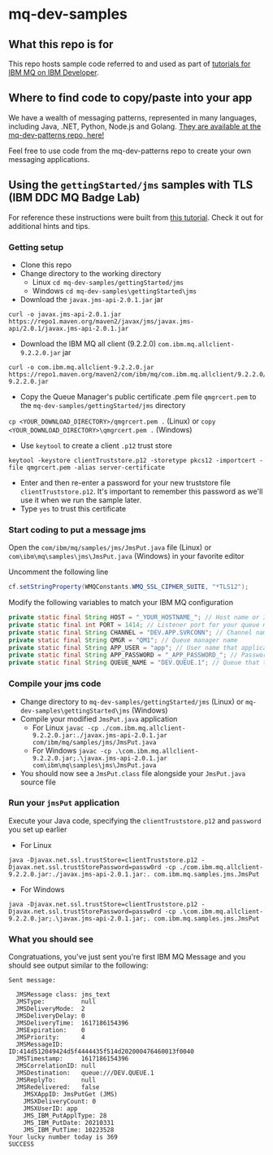 # mq-dev-samples

## What this repo is for

This repo hosts sample code referred to and used as part of [tutorials for IBM MQ on IBM Developer](https://developer.ibm.com/components/ibm-mq/).

## Where to find code to copy/paste into your app

We have a wealth of messaging patterns, represented in many languages, including Java, .NET, Python, Node.js and Golang. [They are available at the mq-dev-patterns repo, here!](https://github.com/ibm-messaging/mq-dev-patterns)

Feel free to use code from the mq-dev-patterns repo to create your own messaging applications.

## Using the `gettingStarted/jms` samples with TLS (IBM DDC MQ Badge Lab)

For reference these instructions were built from [this tutorial](https://developer.ibm.com/components/ibm-mq/tutorials/mq-develop-mq-jms/). Check it out for additional hints and tips.

### Getting setup

- Clone this repo
- Change directory to the working directory
  - Linux `cd mq-dev-samples/gettingStarted/jms`
  - Windows `cd mq-dev-samples\gettingStarted\jms`
- Download the `javax.jms-api-2.0.1.jar` jar

```
curl -o javax.jms-api-2.0.1.jar https://repo1.maven.org/maven2/javax/jms/javax.jms-api/2.0.1/javax.jms-api-2.0.1.jar
```

- Download the IBM MQ all client (9.2.2.0) `com.ibm.mq.allclient-9.2.2.0.jar` jar

```
curl -o com.ibm.mq.allclient-9.2.2.0.jar https://repo1.maven.org/maven2/com/ibm/mq/com.ibm.mq.allclient/9.2.2.0/com.ibm.mq.allclient-9.2.2.0.jar
```

- Copy the Queue Manager's public certificate .pem file `qmgrcert.pem` to the `mq-dev-samples/gettingStarted/jms` directory

`cp <YOUR_DOWNLOAD_DIRECTORY>/qmgrcert.pem .` (Linux) or `copy <YOUR_DOWNLOAD_DIRECTORY>\qmgrcert.pem .` (Windows)

- Use `keytool` to create a client `.p12` trust store

```
keytool -keystore clientTruststore.p12 -storetype pkcs12 -importcert -file qmgrcert.pem -alias server-certificate
```

- Enter and then re-enter a password for your new truststore file `clientTruststore.p12`. It's important to remember this password as we'll use it when we run the sample later.
- Type `yes` to trust this certificate

### Start coding to put a message jms

Open the `com/ibm/mq/samples/jms/JmsPut.java` file (Linux) or `com\ibm\mq\samples\jms\JmsPut.java` (Windows) in your favorite editor

Uncomment the following line

```java 
cf.setStringProperty(WMQConstants.WMQ_SSL_CIPHER_SUITE, "*TLS12");
```

Modify the following variables to match your IBM MQ configuration

```java
private static final String HOST = "_YOUR_HOSTNAME_"; // Host name or IP address
private static final int PORT = 1414; // Listener port for your queue manager
private static final String CHANNEL = "DEV.APP.SVRCONN"; // Channel name
private static final String QMGR = "QM1"; // Queue manager name
private static final String APP_USER = "app"; // User name that application uses to connect to MQ
private static final String APP_PASSWORD = "_APP_PASSWORD_"; // Password that the application uses to connect to MQ
private static final String QUEUE_NAME = "DEV.QUEUE.1"; // Queue that the application uses to put and get messages to and from
```

### Compile your jms code

- Change directory to `mq-dev-samples/gettingStarted/jms` (Linux) or `mq-dev-samples\gettingStarted\jms` (Windows)
- Compile your modified `JmsPut.java` application
  - For Linux `javac -cp ./com.ibm.mq.allclient-9.2.2.0.jar:./javax.jms-api-2.0.1.jar com/ibm/mq/samples/jms/JmsPut.java`
  - For Windows `javac -cp .\com.ibm.mq.allclient-9.2.2.0.jar;.\javax.jms-api-2.0.1.jar com\ibm\mq\samples\jms\JmsPut.java`
- You should now see a `JmsPut.class` file alongside your `JmsPut.java` source file

### Run your `jmsPut` application

Execute your Java code, specifying the `clientTruststore.p12` and `password` you set up earlier
  - For Linux 
  ```
  java -Djavax.net.ssl.trustStore=clientTruststore.p12 -Djavax.net.ssl.trustStorePassword=passw0rd -cp ./com.ibm.mq.allclient-9.2.2.0.jar:./javax.jms-api-2.0.1.jar:. com.ibm.mq.samples.jms.JmsPut
  ```
  - For Windows
  ```
  java -Djavax.net.ssl.trustStore=clientTruststore.p12 -Djavax.net.ssl.trustStorePassword=passw0rd -cp .\com.ibm.mq.allclient-9.2.2.0.jar;.\javax.jms-api-2.0.1.jar;. com.ibm.mq.samples.jms.JmsPut
  ```
  
### What you should see

Congratuations, you've just sent you're first IBM MQ Message and you should see output similar to the following:

```console
Sent message:

  JMSMessage class: jms_text
  JMSType:          null
  JMSDeliveryMode:  2
  JMSDeliveryDelay: 0
  JMSDeliveryTime:  1617186154396
  JMSExpiration:    0
  JMSPriority:      4
  JMSMessageID:     ID:414d512049424d5f4444435f514d202000476460013f0040
  JMSTimestamp:     1617186154396
  JMSCorrelationID: null
  JMSDestination:   queue:///DEV.QUEUE.1
  JMSReplyTo:       null
  JMSRedelivered:   false
    JMSXAppID: JmsPutGet (JMS)             
    JMSXDeliveryCount: 0
    JMSXUserID: app         
    JMS_IBM_PutApplType: 28
    JMS_IBM_PutDate: 20210331
    JMS_IBM_PutTime: 10223528
Your lucky number today is 369
SUCCESS
```
